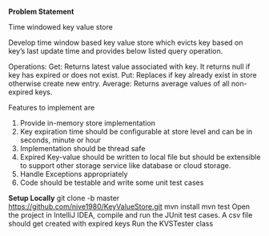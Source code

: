 **Problem Statement**

Time windowed key value store

Develop time window based key value store which evicts key based on key’s last update time and provides below listed query operation.

Operations:
Get: Returns latest value associated with key. It returns null if key has expired or does not exist.
Put:  Replaces if key already exist in store otherwise create new entry.
Average: Returns average values of all non-expired keys.

Features to implement are
1.	Provide in-memory store implementation
2.	Key expiration time should be configurable at store level and can be in seconds, minute or hour
3.	Implementation should be thread safe
4.	Expired Key-value should be written to local file but should be extensible to support other storage service like database or cloud storage.
5.	Handle Exceptions appropriately
6.	Code should be testable and write some unit test cases


**Setup Locally**
git clone -b master https://github.com/nive1980/KeyValueStore.git
mvn install
mvn test
Open the project in IntelliJ IDEA, compile and run the JUnit test cases.
A csv  file should get created with expired keys
Run the KVSTester class
